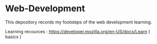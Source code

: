 # Web-Development

This depository records my footsteps of the web development learning. 

Learning recources :   https://developer.mozilla.org/en-US/docs/Learn  ( basics )
